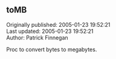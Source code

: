 ## toMB  
Originally published: 2005-01-23 19:52:21  
Last updated: 2005-01-23 19:52:21  
Author: Patrick Finnegan  
  
Proc to convert bytes to megabytes.